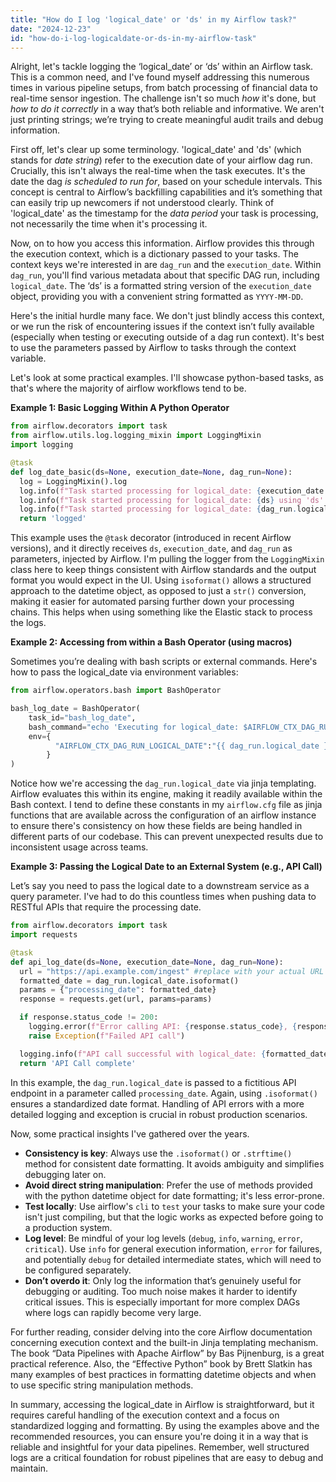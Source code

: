 ```yaml
---
title: "How do I log 'logical_date' or 'ds' in my Airflow task?"
date: "2024-12-23"
id: "how-do-i-log-logicaldate-or-ds-in-my-airflow-task"
---
```


Alright, let's tackle logging the ‘logical_date’ or ‘ds’ within an Airflow task. This is a common need, and I've found myself addressing this numerous times in various pipeline setups, from batch processing of financial data to real-time sensor ingestion. The challenge isn't so much *how* it's done, but *how to do it correctly* in a way that’s both reliable and informative. We aren't just printing strings; we’re trying to create meaningful audit trails and debug information.

First off, let's clear up some terminology. 'logical_date' and 'ds' (which stands for *date string*) refer to the execution date of your airflow dag run. Crucially, this isn't always the real-time when the task executes. It's the date the dag *is scheduled to run for*, based on your schedule intervals. This concept is central to Airflow’s backfilling capabilities and it’s something that can easily trip up newcomers if not understood clearly. Think of 'logical_date' as the timestamp for the *data period* your task is processing, not necessarily the time when it's processing it.

Now, on to how you access this information. Airflow provides this through the execution context, which is a dictionary passed to your tasks. The context keys we're interested in are `dag_run` and the `execution_date`. Within `dag_run`, you'll find various metadata about that specific DAG run, including `logical_date`. The ‘ds’ is a formatted string version of the `execution_date` object, providing you with a convenient string formatted as `YYYY-MM-DD`.

Here's the initial hurdle many face. We don't just blindly access this context, or we run the risk of encountering issues if the context isn’t fully available (especially when testing or executing outside of a dag run context). It's best to use the parameters passed by Airflow to tasks through the context variable.

Let's look at some practical examples. I'll showcase python-based tasks, as that's where the majority of airflow workflows tend to be.

**Example 1: Basic Logging Within A Python Operator**

```python
from airflow.decorators import task
from airflow.utils.log.logging_mixin import LoggingMixin
import logging

@task
def log_date_basic(ds=None, execution_date=None, dag_run=None):
  log = LoggingMixin().log
  log.info(f"Task started processing for logical_date: {execution_date.isoformat()} using 'execution_date' object")
  log.info(f"Task started processing for logical_date: {ds} using 'ds' variable")
  log.info(f"Task started processing for logical_date: {dag_run.logical_date.isoformat()} via dag_run")
  return 'logged'
```

This example uses the `@task` decorator (introduced in recent Airflow versions), and it directly receives `ds`, `execution_date`, and `dag_run` as parameters, injected by Airflow. I'm pulling the logger from the `LoggingMixin` class here to keep things consistent with Airflow standards and the output format you would expect in the UI. Using `isoformat()` allows a structured approach to the datetime object, as opposed to just a `str()` conversion, making it easier for automated parsing further down your processing chains. This helps when using something like the Elastic stack to process the logs.

**Example 2: Accessing from within a Bash Operator (using macros)**

Sometimes you’re dealing with bash scripts or external commands. Here's how to pass the logical_date via environment variables:

```python
from airflow.operators.bash import BashOperator

bash_log_date = BashOperator(
    task_id="bash_log_date",
    bash_command="echo 'Executing for logical_date: $AIRFLOW_CTX_DAG_RUN_LOGICAL_DATE'",
    env={
          "AIRFLOW_CTX_DAG_RUN_LOGICAL_DATE":"{{ dag_run.logical_date }}"
        }
)
```

Notice how we're accessing the `dag_run.logical_date` via jinja templating. Airflow evaluates this within its engine, making it readily available within the Bash context. I tend to define these constants in my `airflow.cfg` file as jinja functions that are available across the configuration of an airflow instance to ensure there's consistency on how these fields are being handled in different parts of our codebase. This can prevent unexpected results due to inconsistent usage across teams.

**Example 3: Passing the Logical Date to an External System (e.g., API Call)**

Let’s say you need to pass the logical date to a downstream service as a query parameter. I've had to do this countless times when pushing data to RESTful APIs that require the processing date.

```python
from airflow.decorators import task
import requests

@task
def api_log_date(ds=None, execution_date=None, dag_run=None):
  url = "https://api.example.com/ingest" #replace with your actual URL
  formatted_date = dag_run.logical_date.isoformat()
  params = {"processing_date": formatted_date}
  response = requests.get(url, params=params)

  if response.status_code != 200:
    logging.error(f"Error calling API: {response.status_code}, {response.text}")
    raise Exception(f"Failed API call")

  logging.info(f"API call successful with logical_date: {formatted_date}")
  return 'API Call complete'
```

In this example, the  `dag_run.logical_date` is passed to a fictitious API endpoint in a parameter called `processing_date`. Again, using `.isoformat()` ensures a standardized date format. Handling of API errors with a more detailed logging and exception is crucial in robust production scenarios.

Now, some practical insights I've gathered over the years.

*   **Consistency is key**: Always use the `.isoformat()` or `.strftime()` method for consistent date formatting. It avoids ambiguity and simplifies debugging later on.
*   **Avoid direct string manipulation**: Prefer the use of methods provided with the python datetime object for date formatting; it's less error-prone.
*   **Test locally**: Use airflow's `cli` to `test` your tasks to make sure your code isn't just compiling, but that the logic works as expected before going to a production system.
*   **Log level**: Be mindful of your log levels (`debug`, `info`, `warning`, `error`, `critical`). Use `info` for general execution information, `error` for failures, and potentially `debug` for detailed intermediate states, which will need to be configured separately.
*   **Don’t overdo it**: Only log the information that’s genuinely useful for debugging or auditing. Too much noise makes it harder to identify critical issues. This is especially important for more complex DAGs where logs can rapidly become very large.

For further reading, consider delving into the core Airflow documentation concerning execution context and the built-in Jinja templating mechanism. The book “Data Pipelines with Apache Airflow” by Bas Pijnenburg, is a great practical reference. Also, the “Effective Python” book by Brett Slatkin has many examples of best practices in formatting datetime objects and when to use specific string manipulation methods.

In summary, accessing the logical_date in Airflow is straightforward, but it requires careful handling of the execution context and a focus on standardized logging and formatting. By using the examples above and the recommended resources, you can ensure you're doing it in a way that is reliable and insightful for your data pipelines. Remember, well structured logs are a critical foundation for robust pipelines that are easy to debug and maintain.
